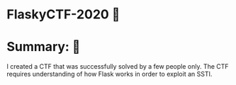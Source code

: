 # FlaskyCTF-2020 🦄

# **Summary:** 👑
I created a CTF that was successfully solved by a few people only. The CTF requires understanding of how Flask works in order to exploit an SSTI.

